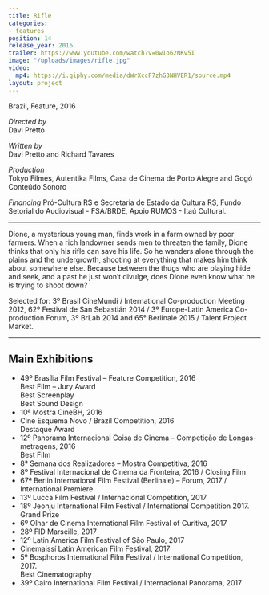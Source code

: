 ```yaml
---
title: Rifle
categories:
- features
position: 14
release_year: 2016
trailer: https://www.youtube.com/watch?v=0w1o62NKv5I
image: "/uploads/images/rifle.jpg"
video:
  mp4: https://i.giphy.com/media/dWrXccF7zhG3NHVER1/source.mp4
layout: project
---
```


Brazil, Feature, 2016

_Directed by_  
Davi Pretto

_Written by_  
Davi Pretto and Richard Tavares

_Production_  
Tokyo Filmes, Autentika Films, Casa de Cinema de Porto Alegre and Gogó Conteúdo Sonoro

_Financing_
Pró-Cultura RS e Secretaria de Estado da Cultura RS, Fundo Setorial do Audiovisual - FSA/BRDE, Apoio RUMOS - Itaú Cultural.

---

Dione, a mysterious young man, finds work in a farm owned by poor farmers. When a rich landowner sends men to threaten the family, Dione thinks that only his rifle can save his life. So he wanders alone through the plains and the undergrowth, shooting at everything that makes him think about somewhere else. Because between the thugs who are playing hide and seek, and a past he just won’t divulge, does Dione even know what he is trying to shoot down?

Selected for: 3º Brasil CineMundi / International Co-production Meeting 2012, 62º Festival de San Sebastián 2014 / 3º Europe-Latin America Co-production Forum, 3º BrLab 2014 and 65° Berlinale 2015 / Talent Project Market.

---

## Main Exhibitions

- 49º Brasília Film Festival – Feature Competition, 2016  
  Best Film – Jury Award  
  Best Screenplay  
  Best Sound Design
- 10ª Mostra CineBH, 2016
- Cine Esquema Novo / Brazil Competition, 2016  
  Destaque Award
- 12º Panorama Internacional Coisa de Cinema – Competição de Longas-metragens, 2016  
  Best Film
- 8ª Semana dos Realizadores – Mostra Competitiva, 2016
- 8º Festival Internacional de Cinema da Fronteira, 2016 / Closing Film
- 67ª Berlin International Film Festival (Berlinale) – Forum, 2017 / International Premiere
- 13º Lucca Film Festival / Internacional Competition, 2017
- 18º Jeonju International Film Festival / International Competition 2017.  
  Grand Prize
- 6º Olhar de Cinema International Film Festival of Curitiva, 2017
- 28º FID Marseille, 2017
- 12º Latin America Film Festival of São Paulo, 2017
- Cinemaissí Latin American Film Festival, 2017
- 5º Bosphoros International Film Festival / International Competition, 2017.  
  Best Cinematography
- 39º Cairo International Film Festival / Internacional Panorama, 2017
